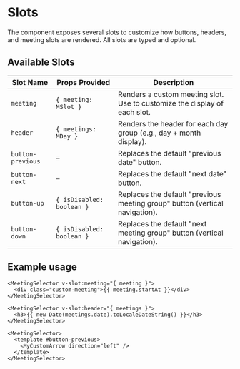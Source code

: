 # Slots

The component exposes several slots to customize how buttons, headers, and meeting slots are rendered. All slots are typed and optional.

## Available Slots

| Slot Name         | Props Provided            | Description                                                                 |
| ----------------- | ------------------------- | --------------------------------------------------------------------------- |
| `meeting`         | `{ meeting: MSlot }`      | Renders a custom meeting slot. Use to customize the display of each slot.   |
| `header`          | `{ meetings: MDay }`      | Renders the header for each day group (e.g., day + month display).          |
| `button-previous` | `—`                       | Replaces the default "previous date" button.                                |
| `button-next`     | `—`                       | Replaces the default "next date" button.                                    |
| `button-up`       | `{ isDisabled: boolean }` | Replaces the default "previous meeting group" button (vertical navigation). |
| `button-down`     | `{ isDisabled: boolean }` | Replaces the default "next meeting group" button (vertical navigation).     |

## Example usage

```vue
<MeetingSelector v-slot:meeting="{ meeting }">
  <div class="custom-meeting">{{ meeting.startAt }}</div>
</MeetingSelector>

<MeetingSelector v-slot:header="{ meetings }">
  <h3>{{ new Date(meetings.date).toLocaleDateString() }}</h3>
</MeetingSelector>

<MeetingSelector>
  <template #button-previous>
    <MyCustomArrow direction="left" />
  </template>
</MeetingSelector>
```
